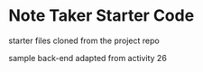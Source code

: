 # Note Taker Starter Code

starter files cloned from the project repo

sample back-end adapted from activity 26